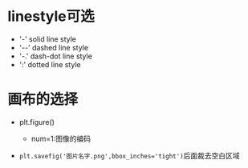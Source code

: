 # linestyle可选
- '-'       solid line style
- '--'      dashed line style
- '-.'      dash-dot line style
- ':'       dotted line style
# 画布的选择
- plt.figure()
    - num=1:图像的编码
    
    
- `plt.savefig('图片名字.png',bbox_inches='tight')`后面裁去空白区域